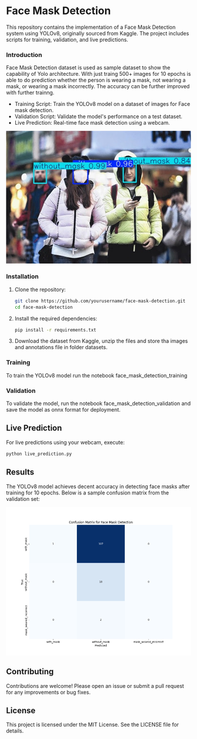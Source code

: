# Face Mask Detection

This repository contains the implementation of a Face Mask Detection system using YOLOv8, originally sourced from Kaggle. The project includes scripts for training, validation, and live predictions.

### Introduction
Face Mask Detection dataset is used as sample dataset to show the capability of Yolo architecture. With just traing 500+ images for 10 epochs is able to do prediction whether the  person is wearing a mask, not wearing a mask, or wearing a mask incorrectly. The accuracy can be further improved with further trainng.

- Training Script: Train the YOLOv8 model on a dataset of images for Face mask detection.
- Validation Script: Validate the model's performance on a test dataset.
- Live Prediction: Real-time face mask detection using a webcam.

![Face Mask Detection](maksssksksss0.jpg)

### Installation
1. Clone the repository:
   ```bash
   git clone https://github.com/yourusername/face-mask-detection.git
   cd face-mask-detection
   ```

2. Install the required dependencies:
   ```bash
   pip install -r requirements.txt
   ```
3. Download the dataset from Kaggle, unzip the files and store tha images and annotations file in folder datasets.

### Training
To train the YOLOv8 model run the notebook face_mask_detection_training


### Validation
To validate the model, run the notebook face_mask_detection_validation and save the model as onnx format for deployment.


## Live Prediction
For live predictions using your webcam, execute:
```bash
python live_prediction.py 
```

## Results
The YOLOv8 model achieves decent accuracy in detecting face masks after training for 10 epochs. Below is a sample confusion matrix from the validation set:

![Confusion Metrics](confusion_matrix.png)

## Contributing
Contributions are welcome! Please open an issue or submit a pull request for any improvements or bug fixes.

## License
This project is licensed under the MIT License. See the LICENSE file for details.
